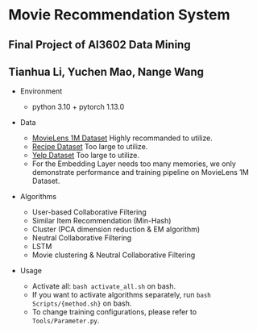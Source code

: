 # Movie Recommendation System
## Final Project of AI3602 Data Mining
## Tianhua Li, Yuchen Mao, Nange Wang

* Environment
  * python 3.10 + pytorch 1.13.0

* Data
  
  * [MovieLens 1M Dataset](https://grouplens.org/datasets/movielens/) Highly recommanded to utilize.
  * [Recipe Dataset](https://www.kaggle.com/datasets/shuyangli94/food-com-recipes-and-user-interactions?select=RAW_interactions.csv) Too large to utilize.
  * [Yelp Dataset](https://github.com/Yelp/dataset-examples?tab=readme-ov-file) Too large to utilize.
  * For the Embedding Layer needs too many memories, we only demonstrate performance and training pipeline on MovieLens 1M Dataset.

* Algorithms 

  * User-based Collaborative Filtering
  * Similar Item Recommendation (Min-Hash)
  * Cluster (PCA dimension reduction & EM algorithm)
  * Neutral Collaborative Filtering
  * LSTM
  * Movie clustering & Neutral Collaborative Filtering

* Usage

  * Activate all: `bash activate_all.sh` on bash.
  * If you want to activate algorithms separately, run `bash Scripts/{method.sh}` on bash.
  * To change training configurations, please refer to `Tools/Parameter.py`.
